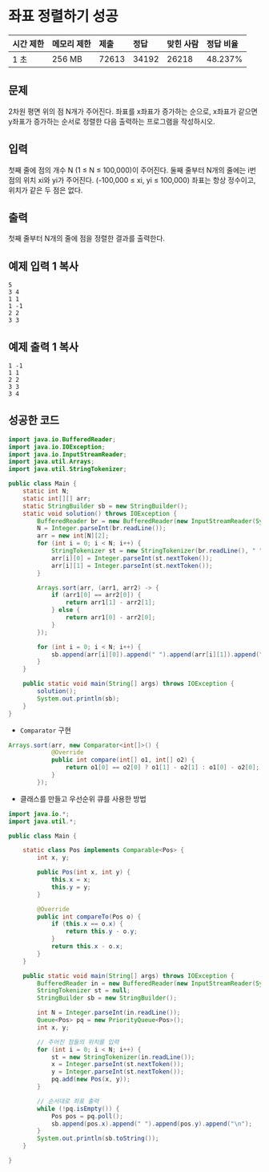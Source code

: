 # 좌표 정렬하기 성공

| 시간 제한 | 메모리 제한 | 제출  | 정답  | 맞힌 사람 | 정답 비율 |
| :-------- | :---------- | :---- | :---- | :-------- | :-------- |
| 1 초      | 256 MB      | 72613 | 34192 | 26218     | 48.237%   |

## 문제

2차원 평면 위의 점 N개가 주어진다. 좌표를 x좌표가 증가하는 순으로, x좌표가 같으면 y좌표가 증가하는 순서로 정렬한 다음 출력하는 프로그램을 작성하시오.

## 입력

첫째 줄에 점의 개수 N (1 ≤ N ≤ 100,000)이 주어진다. 둘째 줄부터 N개의 줄에는 i번점의 위치 xi와 yi가 주어진다. (-100,000 ≤ xi, yi ≤ 100,000) 좌표는 항상 정수이고, 위치가 같은 두 점은 없다.

## 출력

첫째 줄부터 N개의 줄에 점을 정렬한 결과를 출력한다.

## 예제 입력 1 복사

```
5
3 4
1 1
1 -1
2 2
3 3
```

## 예제 출력 1 복사

```
1 -1
1 1
2 2
3 3
3 4
```



## 성공한 코드

~~~java
import java.io.BufferedReader;
import java.io.IOException;
import java.io.InputStreamReader;
import java.util.Arrays;
import java.util.StringTokenizer;

public class Main {
    static int N;
    static int[][] arr;
    static StringBuilder sb = new StringBuilder();
    static void solution() throws IOException {
        BufferedReader br = new BufferedReader(new InputStreamReader(System.in));
        N = Integer.parseInt(br.readLine());
        arr = new int[N][2];
        for (int i = 0; i < N; i++) {
            StringTokenizer st = new StringTokenizer(br.readLine(), " ");
            arr[i][0] = Integer.parseInt(st.nextToken());
            arr[i][1] = Integer.parseInt(st.nextToken());
        }

        Arrays.sort(arr, (arr1, arr2) -> {
            if (arr1[0] == arr2[0]) {
                return arr1[1] - arr2[1];
            } else {
                return arr1[0] - arr2[0];
            }
        });

        for (int i = 0; i < N; i++) {
            sb.append(arr[i][0]).append(" ").append(arr[i][1]).append("\n");
        }
    }

    public static void main(String[] args) throws IOException {
        solution();
        System.out.println(sb);
    }
}
~~~

* `Comparator` 구현

~~~java
Arrays.sort(arr, new Comparator<int[]>() {
			@Override
			public int compare(int[] o1, int[] o2) {
				return o1[0] == o2[0] ? o1[1] - o2[1] : o1[0] - o2[0];
			}
		});
~~~



* 클래스를 만들고 우선순위 큐를 사용한 방법

~~~java
import java.io.*;
import java.util.*;

public class Main {

	static class Pos implements Comparable<Pos> {
		int x, y;

		public Pos(int x, int y) {
			this.x = x;
			this.y = y;
		}

		@Override
		public int compareTo(Pos o) {
			if (this.x == o.x) {
				return this.y - o.y;
			}
			return this.x - o.x;
		}
	}

	public static void main(String[] args) throws IOException {
		BufferedReader in = new BufferedReader(new InputStreamReader(System.in));
		StringTokenizer st = null;
		StringBuilder sb = new StringBuilder();

		int N = Integer.parseInt(in.readLine());
		Queue<Pos> pq = new PriorityQueue<Pos>();
		int x, y;

		// 주어진 점들의 위치를 입력
		for (int i = 0; i < N; i++) {
			st = new StringTokenizer(in.readLine());
			x = Integer.parseInt(st.nextToken());
			y = Integer.parseInt(st.nextToken());
			pq.add(new Pos(x, y));
		}

		// 순서대로 좌표 출력
		while (!pq.isEmpty()) {
			Pos pos = pq.poll();
			sb.append(pos.x).append(" ").append(pos.y).append("\n");
		}
		System.out.println(sb.toString());
	}

}
~~~

